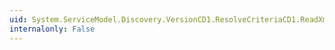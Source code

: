 ```yaml
---
uid: System.ServiceModel.Discovery.VersionCD1.ResolveCriteriaCD1.ReadXml(System.Xml.XmlReader)
internalonly: False
---
```

